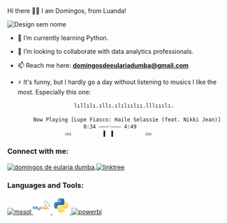 Hi there 👋🏿
I am Domingos, from Luanda!

![Design sem nome](https://user-images.githubusercontent.com/110714056/236336102-71f81467-0e48-4e18-beb4-4ddf9d54ef6f.gif)

- 🌱 I’m currently learning Python.
- 👯 I’m looking to collaborate with data analytics professionals.
- 📫 Reach me here: **domingosdeeulariadumba@gmail.com**
- ⚡ It's funny, but I hardly go a day without listening to musics I like the most. Especially this one:

                        lıllılı.ıllı.ılılıılıı.lllııılı.
 
           Now Playing [Lupe Fiasco: Haile Selassie (feat. Nikki Jean)]
                           0:34 ———♡——— 4:49
                     ◁◁          ▐  ▌          ▷▷
      
<h3 align="left">Connect with me:</h3>
<p align="left"> <a href="https://linkedin.com/in/domingosdeeulariadumba/" target="blank"><img align="center" src="https://raw.githubusercontent.com/rahuldkjain/github-profile-readme-generator/master/src/images/icons/Social/linked-in-alt.svg" alt="domingos de eularia dumba" height="40" width="40" /> </a> <a href="https://linktr.ee/domingosdeeulariadumba" target="blank"><img align="center" src="https://seeklogo.com/images/L/linktree-logo-6FC3ADB679-seeklogo.com.png" alt="linktree" height="35" width="28" /> </a> </p>

<h3 align="left">Languages and Tools:</h3>
<p align="left"> <a href="https://www.microsoft.com/en-us/sql-server" target="_blank" rel="noreferrer"> <img src="https://www.svgrepo.com/show/303229/microsoft-sql-server-logo.svg" alt="mssql" width="40" height="40"/> </a> <a href="https://www.mysql.com/" target="_blank" rel="noreferrer"> <img src="https://raw.githubusercontent.com/devicons/devicon/master/icons/mysql/mysql-original-wordmark.svg" alt="mysql" width="40" height="40"/> </a> <a href="https://www.python.org" target="_blank" rel="noreferrer"> <img src="https://raw.githubusercontent.com/devicons/devicon/master/icons/python/python-original.svg" alt="python" width="40" height="40"/> </a> <a href="https://powerbi.microsoft.com/en-au/" target="_blank" rel="noreferrer"> <img src="https://user-images.githubusercontent.com/110714056/233350378-122f52d8-5c13-4a6f-8903-fd5f4aaa4c14.png" alt="powerbi" width="40" height="40"/> </a> </p>
